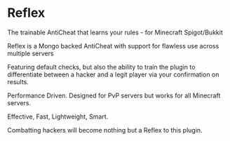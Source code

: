 # Reflex
The trainable AntiCheat that learns your rules - for Minecraft Spigot/Bukkit

Reflex is a Mongo backed AntiCheat with support for flawless use across multiple servers 

Featuring default checks, but also the ability to train the plugin to differentiate between a hacker and a legit player
via your confirmation on results.

Performance Driven.  Designed for PvP servers but works for all Minecraft servers.

Effective, Fast, Lightweight, Smart.

Combatting hackers will become nothing but a Reflex to this plugin.
